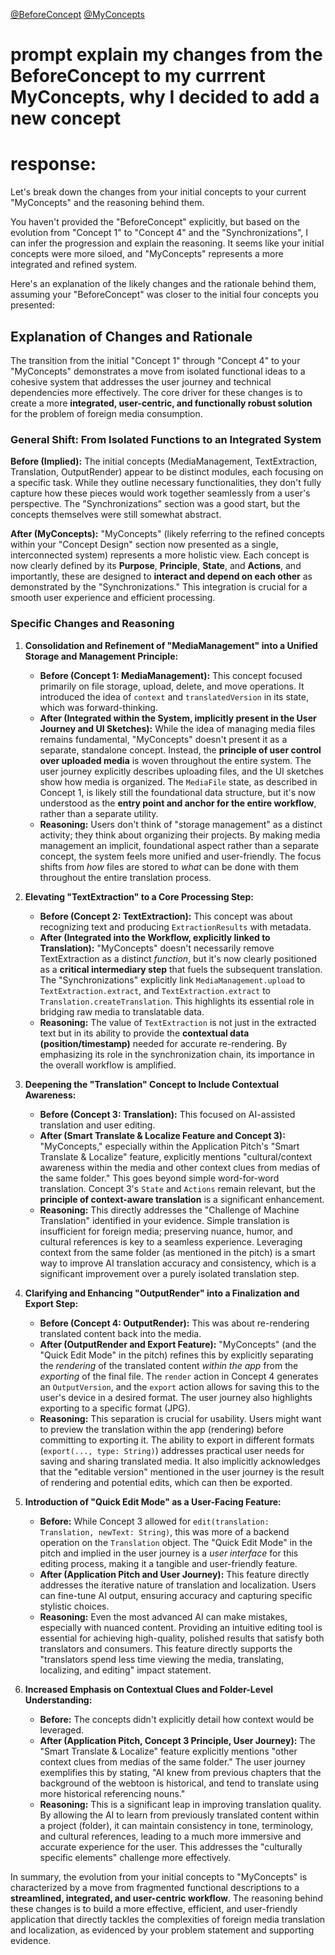 [@BeforeConcept](../../assignment2.md)
[@MyConcepts](../concepts/User/User.md)


# prompt explain my changes from the BeforeConcept to my currrent MyConcepts, why I decided to add a new concept

# response:

Let's break down the changes from your initial concepts to your current "MyConcepts" and the reasoning behind them.

You haven't provided the "BeforeConcept" explicitly, but based on the evolution from "Concept 1" to "Concept 4" and the "Synchronizations", I can infer the progression and explain the reasoning. It seems like your initial concepts were more siloed, and "MyConcepts" represents a more integrated and refined system.

Here's an explanation of the likely changes and the rationale behind them, assuming your "BeforeConcept" was closer to the initial four concepts you presented:

## Explanation of Changes and Rationale

The transition from the initial "Concept 1" through "Concept 4" to your "MyConcepts" demonstrates a move from isolated functional ideas to a cohesive system that addresses the user journey and technical dependencies more effectively. The core driver for these changes is to create a more **integrated, user-centric, and functionally robust solution** for the problem of foreign media consumption.

### **General Shift: From Isolated Functions to an Integrated System**

**Before (Implied):** The initial concepts (MediaManagement, TextExtraction, Translation, OutputRender) appear to be distinct modules, each focusing on a specific task. While they outline necessary functionalities, they don't fully capture how these pieces would work together seamlessly from a user's perspective. The "Synchronizations" section was a good start, but the concepts themselves were still somewhat abstract.

**After (MyConcepts):** "MyConcepts" (likely referring to the refined concepts within your "Concept Design" section now presented as a single, interconnected system) represents a more holistic view. Each concept is now clearly defined by its **Purpose**, **Principle**, **State**, and **Actions**, and importantly, these are designed to **interact and depend on each other** as demonstrated by the "Synchronizations." This integration is crucial for a smooth user experience and efficient processing.

### **Specific Changes and Reasoning**

1.  **Consolidation and Refinement of "MediaManagement" into a Unified Storage and Management Principle:**

    *   **Before (Concept 1: MediaManagement):** This concept focused primarily on file storage, upload, delete, and move operations. It introduced the idea of `context` and `translatedVersion` in its state, which was forward-thinking.
    *   **After (Integrated within the System, implicitly present in the User Journey and UI Sketches):** While the idea of managing media files remains fundamental, "MyConcepts" doesn't present it as a separate, standalone concept. Instead, the **principle of user control over uploaded media** is woven throughout the entire system. The user journey explicitly describes uploading files, and the UI sketches show how media is organized. The `MediaFile` state, as described in Concept 1, is likely still the foundational data structure, but it's now understood as the **entry point and anchor for the entire workflow**, rather than a separate utility.
    *   **Reasoning:** Users don't think of "storage management" as a distinct activity; they think about organizing their projects. By making media management an implicit, foundational aspect rather than a separate concept, the system feels more unified and user-friendly. The focus shifts from *how* files are stored to *what* can be done with them throughout the entire translation process.

2.  **Elevating "TextExtraction" to a Core Processing Step:**

    *   **Before (Concept 2: TextExtraction):** This concept was about recognizing text and producing `ExtractionResults` with metadata.
    *   **After (Integrated into the Workflow, explicitly linked to Translation):** "MyConcepts" doesn't necessarily remove TextExtraction as a distinct *function*, but it's now clearly positioned as a **critical intermediary step** that fuels the subsequent translation. The "Synchronizations" explicitly link `MediaManagement.upload` to `TextExtraction.extract`, and `TextExtraction.extract` to `Translation.createTranslation`. This highlights its essential role in bridging raw media to translatable data.
    *   **Reasoning:** The value of `TextExtraction` is not just in the extracted text but in its ability to provide the **contextual data (position/timestamp)** needed for accurate re-rendering. By emphasizing its role in the synchronization chain, its importance in the overall workflow is amplified.

3.  **Deepening the "Translation" Concept to Include Contextual Awareness:**

    *   **Before (Concept 3: Translation):** This focused on AI-assisted translation and user editing.
    *   **After (Smart Translate & Localize Feature and Concept 3):** "MyConcepts," especially within the Application Pitch's "Smart Translate & Localize" feature, explicitly mentions "cultural/context awareness within the media and other context clues from medias of the same folder." This goes beyond simple word-for-word translation. Concept 3's `State` and `Actions` remain relevant, but the **principle of context-aware translation** is a significant enhancement.
    *   **Reasoning:** This directly addresses the "Challenge of Machine Translation" identified in your evidence. Simple translation is insufficient for foreign media; preserving nuance, humor, and cultural references is key to a seamless experience. Leveraging context from the same folder (as mentioned in the pitch) is a smart way to improve AI translation accuracy and consistency, which is a significant improvement over a purely isolated translation step.

4.  **Clarifying and Enhancing "OutputRender" into a Finalization and Export Step:**

    *   **Before (Concept 4: OutputRender):** This was about re-rendering translated content back into the media.
    *   **After (OutputRender and Export Feature):** "MyConcepts" (and the "Quick Edit Mode" in the pitch) refines this by explicitly separating the *rendering* of the translated content *within the app* from the *exporting* of the final file. The `render` action in Concept 4 generates an `OutputVersion`, and the `export` action allows for saving this to the user's device in a desired format. The user journey also highlights exporting to a specific format (JPG).
    *   **Reasoning:** This separation is crucial for usability. Users might want to preview the translation within the app (rendering) before committing to exporting it. The ability to export in different formats (`export(..., type: String)`) addresses practical user needs for saving and sharing translated media. It also implicitly acknowledges that the "editable version" mentioned in the user journey is the result of rendering and potential edits, which can then be exported.

5.  **Introduction of "Quick Edit Mode" as a User-Facing Feature:**

    *   **Before:** While Concept 3 allowed for `edit(translation: Translation, newText: String)`, this was more of a backend operation on the `Translation` object. The "Quick Edit Mode" in the pitch and implied in the user journey is a *user interface* for this editing process, making it a tangible and user-friendly feature.
    *   **After (Application Pitch and User Journey):** This feature directly addresses the iterative nature of translation and localization. Users can fine-tune AI output, ensuring accuracy and capturing specific stylistic choices.
    *   **Reasoning:** Even the most advanced AI can make mistakes, especially with nuanced content. Providing an intuitive editing tool is essential for achieving high-quality, polished results that satisfy both translators and consumers. This feature directly supports the "translators spend less time viewing the media, translating, localizing, and editing" impact statement.

6.  **Increased Emphasis on Contextual Clues and Folder-Level Understanding:**

    *   **Before:** The concepts didn't explicitly detail how context would be leveraged.
    *   **After (Application Pitch, Concept 3 Principle, User Journey):** The "Smart Translate & Localize" feature explicitly mentions "other context clues from medias of the same folder." The user journey exemplifies this by stating, "AI knew from previous chapters that the background of the webtoon is historical, and tend to translate using more historical referencing nouns."
    *   **Reasoning:** This is a significant leap in improving translation quality. By allowing the AI to learn from previously translated content within a project (folder), it can maintain consistency in tone, terminology, and cultural references, leading to a much more immersive and accurate experience for the user. This addresses the "culturally specific elements" challenge more effectively.

In summary, the evolution from your initial concepts to "MyConcepts" is characterized by a move from fragmented functional descriptions to a **streamlined, integrated, and user-centric workflow**. The reasoning behind these changes is to build a more effective, efficient, and user-friendly application that directly tackles the complexities of foreign media translation and localization, as evidenced by your problem statement and supporting evidence.